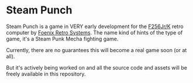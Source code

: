 # Steam Punch

Steam Punch is a game in VERY early development for the [F256Jr/K](https://c256foenix.com/f256-jr/?v=796834e7a283) retro computer by [Foenix Retro Systems](https://c256foenix.com/?v=796834e7a283). The name kind of hints of the type of game, it's a Steam Punk Mecha fighting game.

Currently, there are no guarantees this will become a real game soon (or at all). 

But it's actively being worked on and all the source code and assets will be freely available in this repository.
